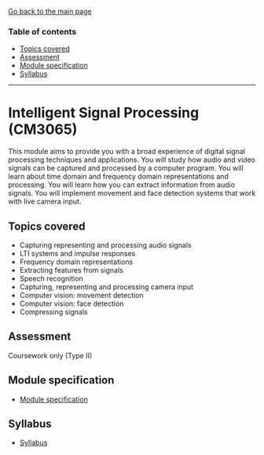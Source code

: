 [Go back to the main page](../../../README.md)

### Table of contents

- [Topics covered](#topics-covered)
- [Assessment](#assessment)
- [Module specification](#module-specification)
- [Syllabus](#syllabus)

---

# Intelligent Signal Processing (CM3065)

This module aims to provide you with a broad experience of digital
signal processing techniques and applications. You will study how audio
and video signals can be captured and processed by a computer program.
You will learn about time domain and frequency domain representations
and processing. You will learn how you can extract information from
audio signals. You will implement movement and face detection systems
that work with live camera input.

## Topics covered

- Capturing representing and processing audio signals
- LTI systems and impulse responses
- Frequency domain representations
- Extracting features from signals
- Speech recognition
- Capturing, representing and processing camera input
- Computer vision: movement detection
- Computer vision: face detection
- Compressing signals

## Assessment

Coursework only (Type II)

## Module specification

- [Module specification](https://github.com/world-class/binary-assets/blob/master/modules/module_specification/CM3065_ISP-Module-Spec.pdf)

## Syllabus

- [Syllabus](https://github.com/world-class/binary-assets/blob/master/modules/syllabi/Syllabus_CM3065_ISP.pdf)
